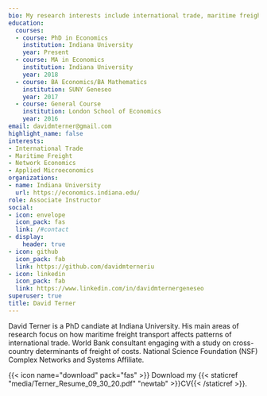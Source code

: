 ```yaml
---
bio: My research interests include international trade, maritime freight, and applied microeconmics
education:
  courses:
  - course: PhD in Economics
    institution: Indiana University
    year: Present
  - course: MA in Economics
    institution: Indiana University
    year: 2018
  - course: BA Economics/BA Mathematics 
    institution: SUNY Geneseo 
    year: 2017
  - course: General Course
    institution: London School of Economics 
    year: 2016
email: davidmterner@gmail.com
highlight_name: false
interests:
- International Trade 
- Maritime Freight
- Network Economics 
- Applied Microeconomics 
organizations:
- name: Indiana University 
  url: https://economics.indiana.edu/
role: Associate Instructor
social:
- icon: envelope
  icon_pack: fas
  link: /#contact
- display:
    header: true
- icon: github
  icon_pack: fab
  link: https://github.com/davidmterneriu
- icon: linkedin
  icon_pack: fab
  link: https://www.linkedin.com/in/davidmternergeneseo
superuser: true
title: David Terner
---
```


David Terner is a PhD candiate at Indiana University. His main areas of research focus on how maritime freight transport affects patterns of international trade. World Bank consultant engaging with a study on cross-country determinants of freight of costs.  National Science Foundation (NSF) Complex Networks and Systems Affiliate. 

{{< icon name="download" pack="fas" >}} Download my {{< staticref "media/Terner_Resume_09_30_20.pdf" "newtab" >}}CV{{< /staticref >}}.
